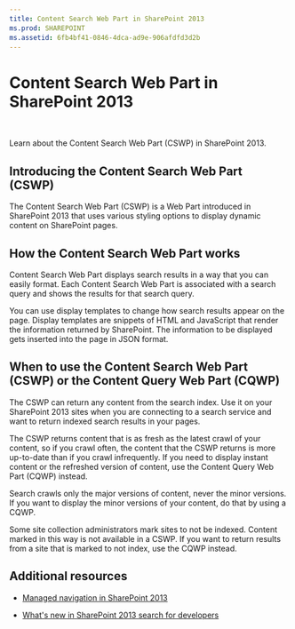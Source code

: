 ```yaml
---
title: Content Search Web Part in SharePoint 2013
ms.prod: SHAREPOINT
ms.assetid: 6fb4bf41-0846-4dca-ad9e-906afdfd3d2b
---
```



# Content Search Web Part in SharePoint 2013

  
    
    
![Conceptual overview topic](images/mod_icon_badge_conoverview.png)
  
    
    

  
    
    

  
    
    
Learn about the Content Search Web Part (CSWP) in SharePoint 2013.
## Introducing the Content Search Web Part (CSWP)
<a name="SP15_CSWP_IntroducingCSWP"> </a>

The Content Search Web Part (CSWP) is a Web Part introduced in SharePoint 2013 that uses various styling options to display dynamic content on SharePoint pages.
  
    
    

## How the Content Search Web Part works
<a name="SP15_CSWP_HowCSWPWorks"> </a>

Content Search Web Part displays search results in a way that you can easily format. Each Content Search Web Part is associated with a search query and shows the results for that search query.
  
    
    
You can use display templates to change how search results appear on the page. Display templates are snippets of HTML and JavaScript that render the information returned by SharePoint. The information to be displayed gets inserted into the page in JSON format. 
  
    
    

## When to use the Content Search Web Part (CSWP) or the Content Query Web Part (CQWP)
<a name="SP15_CSWP_WhenToUseCSWPorCQWP"> </a>

The CSWP can return any content from the search index. Use it on your SharePoint 2013 sites when you are connecting to a search service and want to return indexed search results in your pages. 
  
    
    
The CSWP returns content that is as fresh as the latest crawl of your content, so if you crawl often, the content that the CSWP returns is more up-to-date than if you crawl infrequently. If you need to display instant content or the refreshed version of content, use the Content Query Web Part (CQWP) instead.
  
    
    
Search crawls only the major versions of content, never the minor versions. If you want to display the minor versions of your content, do that by using a CQWP.
  
    
    
Some site collection administrators mark sites to not be indexed. Content marked in this way is not available in a CSWP. If you want to return results from a site that is marked to not index, use the CQWP instead.
  
    
    

## Additional resources
<a name="SP15_CSWP_AdditionalResources"> </a>


-  [Managed navigation in SharePoint 2013](managed-navigation-in-sharepoint-2013.md)
    
  
-  [What's new in SharePoint 2013 search for developers](what-s-new-in-sharepoint-2013-search-for-developers.md)
    
  

